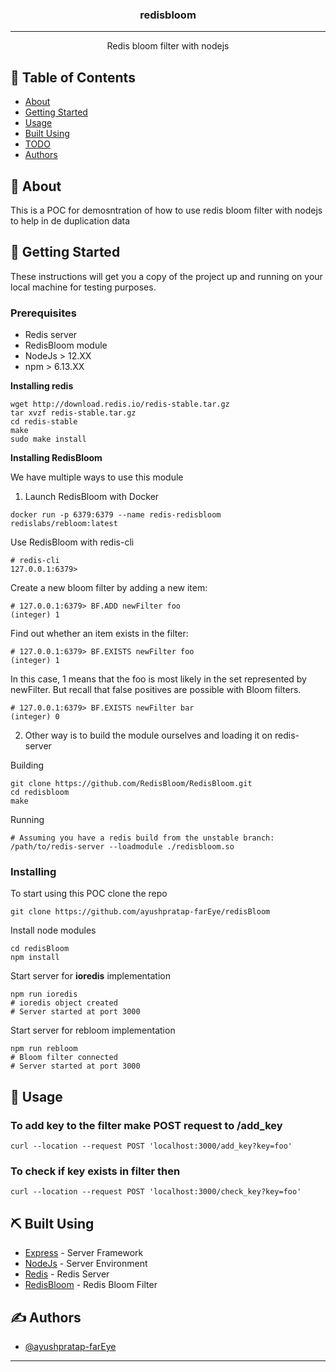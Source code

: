 <h3 align="center">redisbloom</h3>

---

<p align="center"> Redis bloom filter with nodejs
    <br> 
</p>

## 📝 Table of Contents

- [About](#about)
- [Getting Started](#getting_started)
- [Usage](#usage)
- [Built Using](#built_using)
- [TODO](./TODO.md)
- [Authors](#authors)

## 🧐 About <a name = "about"></a>

This is a POC for demosntration of how to use redis bloom filter with nodejs
to help in de duplication data

## 🏁 Getting Started <a name = "getting_started"></a>

These instructions will get you a copy of the project up and running on your local machine for testing purposes.

### Prerequisites

- Redis server
- RedisBloom module
- NodeJs > 12.XX
- npm > 6.13.XX

**Installing redis**

```
wget http://download.redis.io/redis-stable.tar.gz
tar xvzf redis-stable.tar.gz
cd redis-stable
make
sudo make install
```

**Installing RedisBloom**

We have multiple ways to use this module

1. Launch RedisBloom with Docker 
```
docker run -p 6379:6379 --name redis-redisbloom redislabs/rebloom:latest
```
Use RedisBloom with redis-cli
```
# redis-cli
127.0.0.1:6379>
```
Create a new bloom filter by adding a new item:
```
# 127.0.0.1:6379> BF.ADD newFilter foo
(integer) 1
```
Find out whether an item exists in the filter:
```
# 127.0.0.1:6379> BF.EXISTS newFilter foo
(integer) 1
```
In this case, 1 means that the foo is most likely in the set represented by newFilter. But recall that false positives are possible with Bloom filters.
```
# 127.0.0.1:6379> BF.EXISTS newFilter bar
(integer) 0
```

2. Other way is to build the module ourselves and loading it on redis-server

Building
```
git clone https://github.com/RedisBloom/RedisBloom.git
cd redisbloom
make
```

Running

```
# Assuming you have a redis build from the unstable branch:
/path/to/redis-server --loadmodule ./redisbloom.so
```

### Installing

To start using this POC clone the repo

```
git clone https://github.com/ayushpratap-farEye/redisBloom
```

Install node modules

```
cd redisBloom
npm install
```

Start server for **ioredis** implementation
```
npm run ioredis
# ioredis object created
# Server started at port 3000
```

Start server for rebloom implementation
```
npm run rebloom
# Bloom filter connected
# Server started at port 3000
```

## 🎈 Usage <a name="usage"></a>

### To add key to the filter make POST request to **/add_key**
```
curl --location --request POST 'localhost:3000/add_key?key=foo'
```

### To check if key exists in filter then
```
curl --location --request POST 'localhost:3000/check_key?key=foo'
```

## ⛏️ Built Using <a name = "built_using"></a>

- [Express](https://expressjs.com/) - Server Framework
- [NodeJs](https://nodejs.org/en/) - Server Environment
- [Redis](https://redis.io/) - Redis Server
- [RedisBloom](https://oss.redislabs.com/redisbloom/Quick_Start/) - Redis Bloom Filter

## ✍️ Authors <a name = "authors"></a>

- [@ayushpratap-farEye](https://github.com/ayushpratap-farEye)
---
